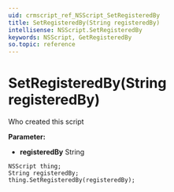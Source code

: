 ```yaml
---
uid: crmscript_ref_NSScript_SetRegisteredBy
title: SetRegisteredBy(String registeredBy)
intellisense: NSScript.SetRegisteredBy
keywords: NSScript, GetRegisteredBy
so.topic: reference
---
```


# SetRegisteredBy(String registeredBy)

Who created this script

**Parameter:** 
 - **registeredBy** String

```crmscript
NSScript thing;
String registeredBy;
thing.SetRegisteredBy(registeredBy);
```

